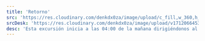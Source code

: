 ```yaml
---
title: 'Retorno'
src: 'https://res.cloudinary.com/denkdx0za/image/upload/c_fill,w_360,h_203,ar_16:9/v1712067980/RETORNO-LIMA_mhfiq3.png'
srcDesk: 'https://res.cloudinary.com/denkdx0za/image/upload/v1712066453/vuelo_a_lima_Mesa_de_trabajo_1_afiqz0.png'
desc: 'Esta excursión inicia a las 04:00 de la mañana dirigiéndonos al distrito de Cusipata donde tendremos nuestro desayuno, luego nos dirigiremos a la localidad de Chillihuani donde iniciara nuestra caminata hacia la Montaña de Colores.'
---
```







